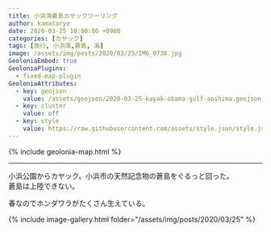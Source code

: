```yaml
---
title: 小浜湾蒼島カヤックツーリング
author: kamataryo
date: 2020-03-25 10:00:00 +0900
categories: [カヤック]
tags: [旅行, 小浜湾,蒼島, 海]
image: /assets/img/posts/2020/03/25/IMG_0738.jpg
GeoloniaEmbed: true
GeoloniaPlugins:
  - fixed-map-plugin
GeoloniaAttributes:
  - key: geojson
    value: /assets/geojson/2020-03-25-kayak-obama-gulf-aoshima.geojson
  - key: cluster
    value: off
  - key: style
    value: https://raw.githubusercontent.com/assets/style.json/style.json
---
```


{% include geolonia-map.html %}

---
小浜公園からカヤック。小浜市の天然記念物の蒼島をぐるっと回った。  
蒼島は上陸できない。

春なのでホンダワラがたくさん生えている。

{% include image-gallery.html folder="/assets/img/posts/2020/03/25" %}
